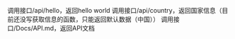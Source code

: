 调用接口/api/hello，返回hello world
调用接口/api/country，返回国家信息（目前还没写获取信息的函数，只能返回默认数据（中国））
调用接口/Docs/API.md，返回API文档